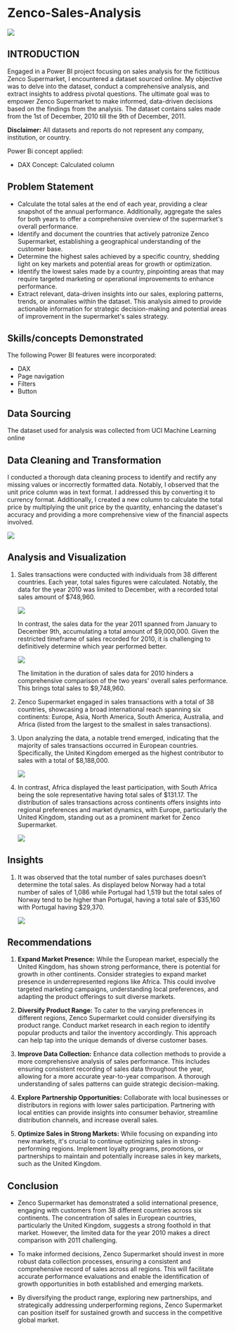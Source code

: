 # Zenco-Sales-Analysis
![](Sales.jpg)

**INTRODUCTION**
---

Engaged in a Power BI project focusing on sales analysis for the fictitious Zenco Supermarket, I encountered a dataset sourced online. My objective was to delve into the dataset, conduct a comprehensive analysis, and extract insights to address pivotal questions. The ultimate goal was to empower Zenco Supermarket to make informed, data-driven decisions based on the findings from the analysis. The dataset contains sales made from the 1st of December, 2010 till the 9th of December, 2011.

**Disclaimer:**  All datasets and reports do not represent any company, institution, or country.

Power Bi concept applied:	
- DAX Concept: Calculated column

**Problem Statement**
---
- Calculate the total sales at the end of each year, providing a clear snapshot of the annual performance. Additionally, aggregate the sales for both years to offer a comprehensive overview of the supermarket's overall performance.
- Identify and document the countries that actively patronize Zenco Supermarket, establishing a geographical understanding of the customer base.
- Determine the highest sales achieved by a specific country, shedding light on key markets and potential areas for growth or optimization.
- Identify the lowest sales made by a country, pinpointing areas that may require targeted marketing or operational improvements to enhance performance.
- Extract relevant, data-driven insights into our sales, exploring patterns, trends, or anomalies within the dataset. This analysis aimed to provide actionable information for strategic 
  decision-making and potential areas of improvement in the supermarket's sales strategy.

**Skills/concepts Demonstrated**
---
The following Power BI features were incorporated:
- DAX
- Page navigation
- Filters
- Button

**Data Sourcing**
---
The dataset used for analysis was collected from UCI Machine Learning online

**Data Cleaning and Transformation**
---
I conducted a thorough data cleaning process to identify and rectify any missing values or incorrectly formatted data. Notably, I observed that the unit price column was in text format. I addressed this by converting it to currency format. Additionally, I created a new column to calculate the total price by multiplying the unit price by the quantity, enhancing the dataset's accuracy and providing a more comprehensive view of the financial aspects involved.

  ![](data_pic.png)

**Analysis and Visualization**
---
1.	Sales transactions were conducted with individuals from 38 different countries. Each year, total sales figures were calculated. Notably, the data for the year 2010 was limited to December, with a recorded total sales amount of $748,960.

       ![](Problem1.PNG)

     In contrast, the sales data for the year 2011 spanned from January to December 9th, accumulating a total amount of $9,000,000. Given the restricted timeframe of sales recorded for 2010, it is challenging to definitively determine which year performed better.

       ![](Problem1b.PNG)

  	 The limitation in the duration of sales data for 2010 hinders a comprehensive comparison of the two years' overall sales performance. This brings total sales to $9,748,960.

2.	Zenco Supermarket engaged in sales transactions with a total of 38 countries, showcasing a broad international reach spanning six continents: Europe, Asia, North America, South America, Australia, and Africa (listed from the largest to the smallest in sales transactions).
   
3.	Upon analyzing the data, a notable trend emerged, indicating that the majority of sales transactions occurred in European countries. Specifically, the United Kingdom emerged as the highest contributor to sales with a total of $8,188,000.

       ![](Highest.PNG)

4.	In contrast, Africa displayed the least participation, with South Africa being the sole representative having total sales of $131.17. The distribution of sales transactions across continents offers insights into regional preferences and market dynamics, with Europe, particularly the United Kingdom, standing out as a prominent market for Zenco Supermarket.

       ![](lowest.PNG)

**Insights** 
---
1.	It was observed that the total number of sales purchases doesn’t determine the total sales. As displayed below Norway had a total number of sales of 1,086 while Portugal had 1,519 but the total sales of Norway tend to be higher than Portugal, having a total sale of $35,160 with Portugal having $29,370.
   
       ![](analysis.PNG)

**Recommendations**
---
1. **Expand Market Presence:** While the European market, especially the United Kingdom, has shown strong performance, there is potential for growth in other continents. Consider strategies to expand market presence in underrepresented regions like Africa. This could involve targeted marketing campaigns, understanding local preferences, and adapting the product offerings to suit diverse markets.

2. **Diversify Product Range:** To cater to the varying preferences in different regions, Zenco Supermarket could consider diversifying its product range. Conduct market research in each region to identify popular products and tailor the inventory accordingly. This approach can help tap into the unique demands of diverse customer bases.

3. **Improve Data Collection:** Enhance data collection methods to provide a more comprehensive analysis of sales performance. This includes ensuring consistent recording of sales data throughout the year, allowing for a more accurate year-to-year comparison. A thorough understanding of sales patterns can guide strategic decision-making.

4. **Explore Partnership Opportunities:** Collaborate with local businesses or distributors in regions with lower sales participation. Partnering with local entities can provide insights into consumer behavior, streamline distribution channels, and increase overall sales.

5. **Optimize Sales in Strong Markets:** While focusing on expanding into new markets, it's crucial to continue optimizing sales in strong-performing regions. Implement loyalty programs, promotions, or partnerships to maintain and potentially increase sales in key markets, such as the United Kingdom.

**Conclusion**
---
- Zenco Supermarket has demonstrated a solid international presence, engaging with customers from 38 different countries across six continents. The concentration of sales in European countries, particularly the United Kingdom, suggests a strong foothold in that market. However, the limited data for the year 2010 makes a direct comparison with 2011 challenging.
  
- To make informed decisions, Zenco Supermarket should invest in more robust data collection processes, ensuring a consistent and comprehensive record of sales across all regions. This will facilitate accurate performance evaluations and enable the identification of growth opportunities in both established and emerging markets.
  
- By diversifying the product range, exploring new partnerships, and strategically addressing underperforming regions, Zenco Supermarket can position itself for sustained growth and success in the competitive global market.

